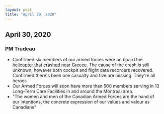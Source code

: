 ```yaml
---
layout: post
title: "April 30, 2020"
---
```


## April 30, 2020

### PM Trudeau

* Confirmed six members of our armed forces were on board the [helicopter that crashed near Greece](https://www.cbc.ca/news/canada/canadian-military-helicopter-missing-1.5550395). The cause of the crash is still unknown, however both cockpit and flight data recorders recovered. Confirmed there's been one casualty and five are missing. They're all heroes
* Our Armed Forces will soon have more than 500 members serving in 13 Long-Term Care Facilities in and around the Montreal area.
* "The women and men of the Canadian Armed Forces are the hand of our intentions, the concrete expression of our values and valour as Canadians"